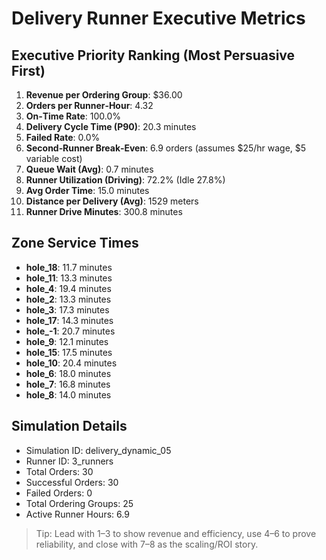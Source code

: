 # Delivery Runner Executive Metrics

## Executive Priority Ranking (Most Persuasive First)
1. **Revenue per Ordering Group**: $36.00
2. **Orders per Runner‑Hour**: 4.32
3. **On‑Time Rate**: 100.0%
4. **Delivery Cycle Time (P90)**: 20.3 minutes
5. **Failed Rate**: 0.0%
6. **Second‑Runner Break‑Even**: 6.9 orders (assumes $25/hr wage, $5 variable cost)
7. **Queue Wait (Avg)**: 0.7 minutes
8. **Runner Utilization (Driving)**: 72.2% (Idle 27.8%)
9. **Avg Order Time**: 15.0 minutes
10. **Distance per Delivery (Avg)**: 1529 meters
11. **Runner Drive Minutes**: 300.8 minutes

## Zone Service Times
- **hole_18**: 11.7 minutes
- **hole_11**: 13.3 minutes
- **hole_4**: 19.4 minutes
- **hole_2**: 13.3 minutes
- **hole_3**: 17.3 minutes
- **hole_17**: 14.3 minutes
- **hole_-1**: 20.7 minutes
- **hole_9**: 12.1 minutes
- **hole_15**: 17.5 minutes
- **hole_10**: 20.4 minutes
- **hole_6**: 18.0 minutes
- **hole_7**: 16.8 minutes
- **hole_8**: 14.0 minutes


## Simulation Details
- Simulation ID: delivery_dynamic_05
- Runner ID: 3_runners
- Total Orders: 30
- Successful Orders: 30
- Failed Orders: 0
- Total Ordering Groups: 25
- Active Runner Hours: 6.9

> Tip: Lead with 1–3 to show revenue and efficiency, use 4–6 to prove reliability, and close with 7–8 as the scaling/ROI story.
